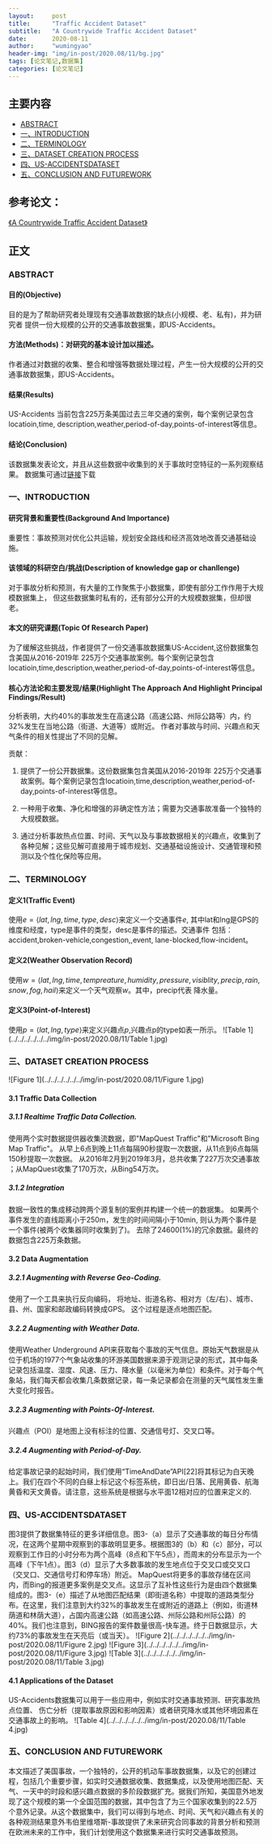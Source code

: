 ```yaml
---
layout:     post
title:      "Traffic Accident Dataset"
subtitle:   "A Countrywide Traffic Accident Dataset"
date:       2020-08-11
author:     "wumingyao"
header-img: "img/in-post/2020.08/11/bg.jpg"
tags: [论文笔记,数据集]
categories: [论文笔记]
---
```


## 主要内容
* [ABSTRACT](#p1)
* [一、INTRODUCTION](#p2)
* [二、TERMINOLOGY](#p3)
* [三、DATASET CREATION PROCESS](#p4)
* [四、US-ACCIDENTSDATASET ](#p5)
* [五、CONCLUSION AND FUTUREWORK ](#p6)

## 参考论文：
[《A Countrywide Traffic Accident Dataset》](https://arxiv.org/pdf/1906.05409)

## 正文

###  <span id="p1">ABSTRACT</span>
#### 目的(Objective)
目的是为了帮助研究者处理现有交通事故数据的缺点(小规模、老、私有)，并为研究者
提供一份大规模的公开的交通事故数据集，即US-Accidents。
#### 方法(Methods)：对研究的基本设计加以描述。
作者通过对数据的收集、整合和增强等数据处理过程，产生一份大规模的公开的交通事故数据集，即US-Accidents。
#### 结果(Results)
US-Accidents 当前包含225万条美国过去三年交通的案例，每个案例记录包含locatioin,time,
description,weather,period-of-day,points-of-interest等信息。
#### 结论(Conclusion)
该数据集发表论文，并且从这些数据中收集到的关于事故时空特征的一系列观察结果。
数据集可通过[链接](https://smoosavi.org/datasets/us_accidents)下载

###  <span id="p2">一、INTRODUCTION</span>
#### 研究背景和重要性(Background And Importance)
重要性：事故预测对优化公共运输，规划安全路线和经济高效地改善交通基础设施。

#### 该领域的科研空白/挑战(Description of knowledge gap or chanllenge)
对于事故分析和预测，有大量的工作聚焦于小数据集，即使有部分工作作用于大规模数据集上，
但这些数据集时私有的，还有部分公开的大规模数据集，但却很老。
#### 本文的研究课题(Topic Of Research Paper)
为了缓解这些挑战，作者提供了一份交通事故数据集US-Accident,这份数据集包含美国从2016-2019年
225万个交通事故案例。每个案例记录包含locatioin,time,description,weather,period-of-day,points-of-interest等信息。

#### 核心方法论和主要发现/结果(Highlight The Approach And Highlight Principal Findings/Result)
分析表明，大约40%的事故发生在高速公路（高速公路、州际公路等）内，约32%发生在当地公路（街道、大道等）或附近。
作者对事故与时间、兴趣点和天气条件的相关性提出了不同的见解。

贡献：

1) 提供了一份公开数据集。这份数据集包含美国从2016-2019年
225万个交通事故案例。每个案例记录包含locatioin,time,description,weather,period-of-day,points-of-interest等信息。

2) 一种用于收集、净化和增强的非确定性方法；需要为交通事故准备一个独特的大规模数据。

3) 通过分析事故热点位置、时间、天气以及与事故数据相关的兴趣点，收集到了各种见解；这些见解可直接用于城市规划、交通基础设施设计、交通管理和预测以及个性化保险等应用。
###  <span id="p3">二、TERMINOLOGY</span>
#### 定义1(Traffic Event)
使用$e=\langle lat,lng,time,type,desc \rangle$来定义一个交通事件$e$,
其中lat和lng是GPS的维度和经度，type是事件的类型，desc是事件的描述。交通事件
包括：accident,broken-vehicle,congestion,,event,
lane-blocked,flow-incident。

#### 定义2(Weather Observation Record)
使用$w=\langle lat,lng,time,tempreature,humidity,pressure,visiblity,
precip,rain,snow,fog,hail \rangle$来定义一个天气观察$w$。其中，precip代表
降水量。

#### 定义3(Point-of-Interest)
使用$p=\langle lat,lng,type \rangle$来定义兴趣点$p$,兴趣点p的type如表一所示。
![Table 1](../../../../../../img/in-post/2020.08/11/Table 1.jpg)

###  <span id="p4">三、DATASET CREATION PROCESS</span>
![Figure 1](../../../../../../img/in-post/2020.08/11/Figure 1.jpg)

#### 3.1 Traffic Data Collection
##### 3.1.1 Realtime Traffic Data Collection. 
使用两个实时数据提供器收集流数据，即"MapQuest Traffic"和”Microsoft Bing Map Traffic"。
从早上6点到晚上11点每隔90秒提取一次数据，从11点到6点每隔150秒提取一次数据。
从2016年2月到2019年3月，总共收集了227万次交通事故
；从MapQuest收集了170万次，从Bing54万次。

##### 3.1.2 Integration
数据一致性的集成移动跨两个源复制的案例并构建一个统一的数据集。
如果两个事件发生的直线距离小于250m，发生的时间间隔小于10min,
则认为两个事件是一个事件(被两个收集器同时收集到了)。
去除了24600(1%)的冗余数据。最终的数据包含225万条数据。
#### 3.2 Data Augmentation
##### 3.2.1 Augmenting with Reverse Geo-Coding. 
使用了一个工具来执行反向编码，
将地址、街道名称、相对方（左/右）、城市、县、州、国家和邮政编码转换成GPS。
这个过程是逐点地图匹配。

##### 3.2.2 Augmenting with Weather Data.
使用Weather Underground API来获取每个事故的天气信息。原始天气数据是从位于机场的1977个气象站收集的环游美国数据来源于观测记录的形式，其中每条记录包括温度、湿度、风速、压力、降水量（以毫米为单位）和条件。对于每个气象站，我们每天都会收集几条数据记录，每一条记录都会在测量的天气属性发生重大变化时报告。

##### 3.2.3 Augmenting with Points-Of-Interest.
兴趣点（POI）是地图上没有标注的位置、交通信号灯、交叉口等。

##### 3.2.4 Augmenting with Period-of-Day.
给定事故记录的起始时间，我们使用“TimeAndDate”API[22]将其标记为白天晚上。我们在四个不同的白昼上标记这个标签系统，即日出/日落、民用黄昏、航海黄昏和天文黄昏。请注意，这些系统是根据与水平面12相对应的位置来定义的.

###  <span id="p5">四、US-ACCIDENTSDATASET </span>
图3提供了数据集特征的更多详细信息。图3-（a）显示了交通事故的每日分布情况，在这两个星期中观察到的事故明显更多。根据图3的（b）和（c）部分，可以观察到工作日的小时分布为两个高峰（8点和下午5点），而周末的分布显示为一个高峰（下午1点）。图3（d）显示了大多数事故的发生地点位于交叉口或交叉口（交叉口、交通信号灯和停车场）附近。
MapQuest将更多的事故存储在区间内，而Bing的报道更多案例是交叉点。这显示了互补性这些行为是由四个数据集组成的。图3-（e）描述了从地图匹配结果（即街道名称）中提取的道路类型分布。在这里，我们注意到大约32%的事故发生在或附近的道路上（例如，街道林荫道和林荫大道），占国内高速公路（如高速公路、州际公路和州际公路）的40%。我们也注意到，BING报告的案件数量很高-快车道。终于日数据显示，大约73%的事故发生在天亮后（或当天）。
![Figure 2](../../../../../../img/in-post/2020.08/11/Figure 2.jpg)
![Figure 3](../../../../../../img/in-post/2020.08/11/Figure 3.jpg)
![Table 3](../../../../../../img/in-post/2020.08/11/Table 3.jpg)

#### 4.1 Applications of the Dataset
US-Accidents数据集可以用于一些应用中，例如实时交通事故预测、研究事故热点位置、
伤亡分析（提取事故原因和影响因素）或者研究降水或其他环境因素在交通事故上的影响。
![Table 4](../../../../../../img/in-post/2020.08/11/Table 4.jpg)

###  <span id="p6">五、CONCLUSION AND FUTUREWORK</span>
本文描述了美国事故，一个独特的，公开的机动车事故数据集，以及它的创建过程，包括几个重要步骤，如实时交通数据收集、数据集成，以及使用地图匹配、天气、一天中的时段和感兴趣点数据的多阶段数据扩充。据我们所知，美国意外地发现了这个规模的第一个全国范围的数据，其中包含了为三个国家收集到的22.5万个意外记录。从这个数据集中，我们可以得到与地点、时间、天气和兴趣点有关的各种观测结果意外韦伯里维塔斯-事故提供了未来研究合同事故的背景分析和预测在欧洲未来的工作中，我们计划使用这个数据集来进行实时交通事故预测。
